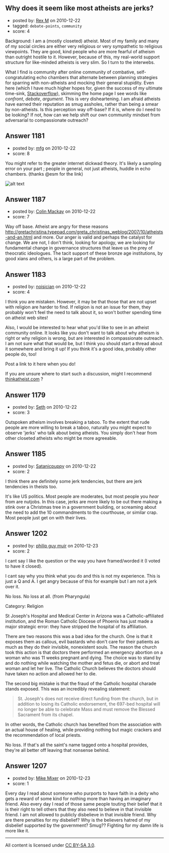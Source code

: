 ## Why does it seem like most atheists are jerks?

- posted by: [Rex M](https://stackexchange.com/users/-1/324-rex-m) on 2010-12-22
- tagged: `debate-points`, `community`
- score: 4

Background: I am a (mostly closeted) atheist. Most of my family and many of my social circles are either very religious or very sympathetic to religious viewpoints. They are good, kind people who are more fearful of atheism than outright hostile to it. However, because of this, my real-world support structure for like-minded atheists is very slim. So I turn to the interwebs.

What I find is community after online community of combative, self-congratulating echo chambers that alternate between planning strategies for sparring with non-atheists and mocking their general stupidity. Even here (which I have much higher hopes for, given the success of my ultimate time-sink, <a href="http://stackoverflow.com/users/67">Stackoverflow</a>), skimming the home page I see words like *confront*, *debate*, *argument*. This is very disheartening. I am afraid atheists have earned their reputation as smug assholes, rather than being a smear by non-atheists. Is this perception way off-base? If it is, where do I need to be looking? If not, how can we help shift our own community mindset from adversarial to compassionate outreach?


## Answer 1181

- posted by: [mfg](https://stackexchange.com/users/-1/135-mfg) on 2010-12-22
- score: 8

<p>You might refer to the greater internet dickwad theory. It's likely a sampling error on your part ; people in general, not just atheists, huddle in echo chambers. (thanks @esm for the link)</p>

<p><img src="http://i.imgur.com/55nND.jpg" alt="alt text"></p>



## Answer 1187

- posted by: [Colin Mackay](https://stackexchange.com/users/-1/30-colin-mackay) on 2010-12-22
- score: 7

Way off base. Atheist are angry for these reasons http://gretachristina.typepad.com/greta_christinas_weblog/2007/10/atheists-and-an.html and more. Our anger is valid and perhaps the catalyst for change. We are not, I don't think, looking for apology, we are looking for fundamental change in governance structures that leave us the prey of theocratic ideologues. The tacit support of these bronze age institutions, by good xians and others, is a large part of the problem.   


## Answer 1183

- posted by: [noisician](https://stackexchange.com/users/-1/90-noisician) on 2010-12-22
- score: 4

<p>I think you are mistaken. However, it may be that those that are not upset with religion are harder to find. If religion is not an issue for them, they probably won't feel the need to talk about it, so won't bother spending time on atheist web sites!</p>

<p>Also, I would be interested to hear what you'd like to see in an atheist community online. It looks like you don't want to talk about why atheism is right or why religion is wrong, but are interested in compassionate outreach. I am not sure what that would be, but I think you should start a thread about it somewhere and bring it up! If you think it's a good idea, probably other people do, too! </p>

<p>Post a link to it here when you do!</p>

<p>If you are unsure where to start such a discussion, might I recommend <a href="http://thinkatheist.com" rel="nofollow">thinkatheist.com</a> ?</p>



## Answer 1179

- posted by: [Seth](https://stackexchange.com/users/-1/303-seth) on 2010-12-22
- score: 3

Outspoken atheism involves breaking a taboo.  To the extent that rude people are more willing to break a taboo, naturally you might expect to observe 'jerks' who talk about being atheists.  You simply don't hear from other closeted atheists who might be more agreeable.   


## Answer 1185

- posted by: [Satanicpuppy](https://stackexchange.com/users/-1/169-satanicpuppy) on 2010-12-22
- score: 2

I think there are definitely some jerk tendencies, but there are jerk tendencies in theists too. 

It's like US politics. Most people are moderates, but most people you *hear* from are nutjobs. In this case, jerks are more likely to be out there making a stink over a Christmas tree in a government building, or screaming about the need to add the 10 commandments to the courthouse, or similar crap. Most people just get on with their lives.


## Answer 1202

- posted by: [philip guy muir](https://stackexchange.com/users/-1/182-philip-guy-muir) on 2010-12-23
- score: 2

I cant say I like the question or the way you have framed/worded it (I voted to have it closed).

I cant say why you think what you do and this is not my experience. This is just a Q and A. I get angry because of this for example but I am not a jerk over it. 

No loss. No loss at all. (from Pharyngula)

Category: Religion

St Joseph's Hospital and Medical Center in Arizona was a Catholic-affiliated institution, and the Roman Catholic Diocese of Phoenix has just made a major strategic error: they have stripped the hospital of its affiliation.

There are two reasons this was a bad idea for the church. One is that it exposes them as callous, evil bastards who don't care for their patients as much as they do their invisible, nonexistent souls. The reason the church took this action is that doctors there performed an emergency abortion on a woman who was 11 weeks pregnant and dying. The choice was to stand by and do nothing while watching the mother and fetus die, or abort and treat woman and let her live. The Catholic Church believes the doctors should have taken no action and allowed her to die.

The second big mistake is that the fraud of the Catholic hospital charade stands exposed. This was an incredibly revealing statement:

> St. Joseph's does not receive direct funding from the church, but in addition to losing its Catholic endorsement, the 697-bed hospital will no longer be able to celebrate Mass and must remove the Blessed Sacrament from its chapel.

In other words, the Catholic church has benefited from the association with an actual house of healing, while providing nothing but magic crackers and the recommendation of local priests.

No loss. If that's all the saint's name tagged onto a hospital provides, they're all better off leaving that nonsense behind.


## Answer 1207

- posted by: [Mike Mixer](https://stackexchange.com/users/-1/338-mike-mixer) on 2010-12-23
- score: 1

Every day I read about someone who purports to have faith in a deity who gets a reward of some kind for nothing more than having an imaginary friend. Also every day I read of those same people touting their belief that it is their right to tell others that they also need to believe in that invisible friend. I am not allowed to publicly disbelieve in that invisible friend. Why are there penalties for my disbelief? Why is the believers hatred of my disbelief supported by the government? Smug?? Fighting for my damn life is more like it.



---

All content is licensed under [CC BY-SA 3.0](https://creativecommons.org/licenses/by-sa/3.0/).
